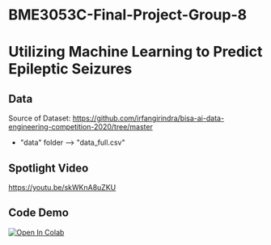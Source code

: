 # BME3053C-Final-Project-Group-8
# Utilizing Machine Learning to Predict Epileptic Seizures #
## Data ##
Source of Dataset: https://github.com/irfangirindra/bisa-ai-data-engineering-competition-2020/tree/master
* "data" folder --> "data_full.csv"
## Spotlight Video ##
https://youtu.be/skWKnA8uZKU
## Code Demo ##
[![Open In Colab](https://colab.research.google.com/assets/colab-badge.svg)](https://colab.research.google.com/github/kbeerensson/BME3053C-Final-Project-Group-8/blob/main/Seizure_Analysis.ipynb)

